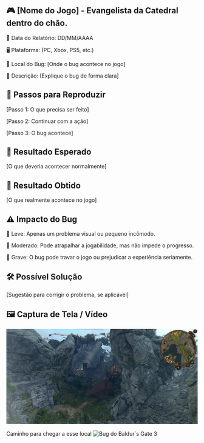 ## 🎮 [Nome do Jogo] - Evangelista da Catedral dentro do chão.

📅 Data do Relatório: DD/MM/AAAA  

🖥️ Plataforma: (PC, Xbox, PS5, etc.)  

📍 Local do Bug: [Onde o bug acontece no jogo]  

📝 Descrição: [Explique o bug de forma clara] 

## 🔄 Passos para Reproduzir 

[Passo 1: O que precisa ser feito]  

[Passo 2: Continuar com a ação]  

[Passo 3: O bug acontece] 

## 🎯 Resultado Esperado 

[O que deveria acontecer normalmente]  

## 🚨 Resultado Obtido 

[O que realmente acontece no jogo]  

## ⚠ Impacto do Bug 

🔹 Leve: Apenas um problema visual ou pequeno incômodo. 

🔸 Moderado: Pode atrapalhar a jogabilidade, mas não impede o progresso. 

🔴 Grave: O bug pode travar o jogo ou prejudicar a experiência seriamente.  

## 🛠 Possível Solução 

[Sugestão para corrigir o problema, se aplicável]  

## 🖼️ Captura de Tela / Vídeo 

![Bug do Baldur´s Gate 3](https://github.com/Pedr0-Raposo/Portfolio_Beta_Tester/blob/main/Bugs%20Relatados/imagens/%5BBG3%5D-Camera.png)

Caminho para chegar a esse local
![Bug do Baldur´s Gate 3](https://github.com/Pedr0-Raposo/Portfolio_Beta_Tester/blob/main/Bugs%20Relatados/imagens/%5BBG3%5D-Camera_local.png)


